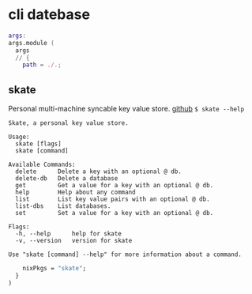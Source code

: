 # cli datebase

```nix tangle:default.nix
args:
args.module (
  args
  // {
    path = ./.;
```

## skate

Personal multi-machine syncable key value store.
[github](https://github.com/charmbracelet/skate)
`$ skate --help`

```
Skate, a personal key value store.

Usage:
  skate [flags]
  skate [command]

Available Commands:
  delete      Delete a key with an optional @ db.
  delete-db   Delete a database
  get         Get a value for a key with an optional @ db.
  help        Help about any command
  list        List key value pairs with an optional @ db.
  list-dbs    List databases.
  set         Set a value for a key with an optional @ db.

Flags:
  -h, --help      help for skate
  -v, --version   version for skate

Use "skate [command] --help" for more information about a command.
```

```nix tangle:default.nix
    nixPkgs = "skate";
  }
)
```
